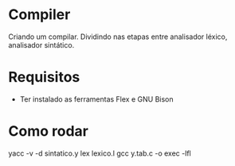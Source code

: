 # Compiler

Criando um compilar. Dividindo nas etapas entre analisador léxico, analisador sintático.

# Requisitos

- Ter instalado as ferramentas Flex e GNU Bison

# Como rodar

yacc -v -d sintatico.y
lex lexico.l
gcc y.tab.c -o exec -lfl
